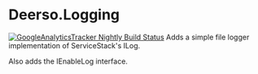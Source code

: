 Deerso.Logging
==============
[![GoogleAnalyticsTracker Nightly Build Status](https://www.myget.org/BuildSource/Badge/chronos?identifier=9bc97ea2-d6c3-427c-b325-8ab328b0bc2a)](https://www.myget.org/BuildSource/Badge/chronos?identifier=9bc97ea2-d6c3-427c-b325-8ab328b0bc2a)
Adds a simple file logger implementation of ServiceStack's ILog.

Also adds the IEnableLog interface.
